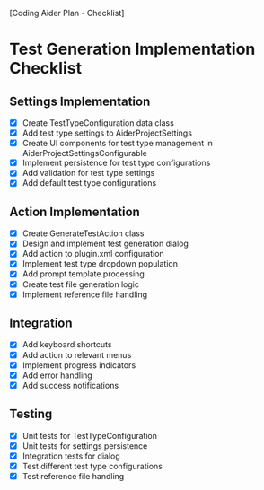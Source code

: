 [Coding Aider Plan - Checklist]

# Test Generation Implementation Checklist

## Settings Implementation
- [x] Create TestTypeConfiguration data class
- [x] Add test type settings to AiderProjectSettings
- [x] Create UI components for test type management in AiderProjectSettingsConfigurable
- [x] Implement persistence for test type configurations
- [x] Add validation for test type settings
- [x] Add default test type configurations

## Action Implementation
- [x] Create GenerateTestAction class
- [x] Design and implement test generation dialog
- [x] Add action to plugin.xml configuration
- [x] Implement test type dropdown population
- [x] Add prompt template processing
- [x] Create test file generation logic
- [x] Implement reference file handling

## Integration
- [x] Add keyboard shortcuts
- [x] Add action to relevant menus
- [x] Implement progress indicators
- [x] Add error handling
- [x] Add success notifications

## Testing
- [x] Unit tests for TestTypeConfiguration
- [x] Unit tests for settings persistence
- [x] Integration tests for dialog
- [x] Test different test type configurations
- [x] Test reference file handling
